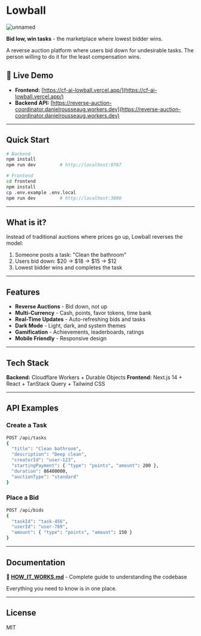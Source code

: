 # Lowball
![unnamed](https://github.com/user-attachments/assets/4cb5dfba-5716-46fc-91c1-b46701a0de41)

**Bid low, win tasks** - the marketplace where lowest bidder wins.

A reverse auction platform where users bid down for undesirable tasks. The person willing to do it for the least compensation wins.

## 🚀 Live Demo

- **Frontend:** [https://cf-ai-lowball.vercel.app/](https://cf-ai-lowball.vercel.app/)
- **Backend API:** [https://reverse-auction-coordinator.danielrousseaug.workers.dev](https://reverse-auction-coordinator.danielrousseaug.workers.dev)

---

## Quick Start

```bash
# Backend
npm install
npm run dev         # http://localhost:8787

# Frontend
cd frontend
npm install
cp .env.example .env.local
npm run dev         # http://localhost:3000
```

---

## What is it?

Instead of traditional auctions where prices go up, Lowball reverses the model:

1. Someone posts a task: "Clean the bathroom"
2. Users bid down: $20 → $18 → $15 → $12
3. Lowest bidder wins and completes the task

---

## Features

- **Reverse Auctions** - Bid down, not up
- **Multi-Currency** - Cash, points, favor tokens, time bank
- **Real-Time Updates** - Auto-refreshing bids and tasks
- **Dark Mode** - Light, dark, and system themes
- **Gamification** - Achievements, leaderboards, ratings
- **Mobile Friendly** - Responsive design

---

## Tech Stack

**Backend:** Cloudflare Workers + Durable Objects
**Frontend:** Next.js 14 + React + TanStack Query + Tailwind CSS

---

## API Examples

### Create a Task
```bash
POST /api/tasks
{
  "title": "Clean bathroom",
  "description": "Deep clean",
  "creatorId": "user-123",
  "startingPayment": { "type": "points", "amount": 200 },
  "duration": 86400000,
  "auctionType": "standard"
}
```

### Place a Bid
```bash
POST /api/bids
{
  "taskId": "task-456",
  "userId": "user-789",
  "amount": { "type": "points", "amount": 150 }
}
```

---

## Documentation

**📖 [HOW_IT_WORKS.md](./HOW_IT_WORKS.md)** - Complete guide to understanding the codebase

Everything you need to know is in one place.

---

## License

MIT
